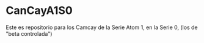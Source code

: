 # CanCayA1S0
Este es repositorio para los Camcay de la Serie Atom 1, en la Serie 0, (los de "beta controlada")
